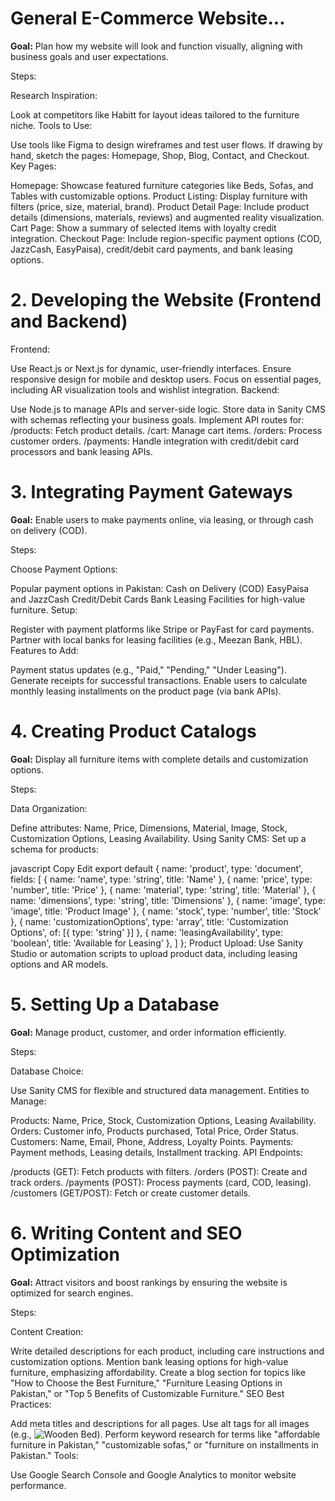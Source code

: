 # General E-Commerce Website...
**Goal:** Plan how my website will look and function visually, aligning with business goals and user expectations.

Steps:

Research Inspiration:

Look at competitors like Habitt for layout ideas tailored to the furniture niche.
Tools to Use:

Use tools like Figma to design wireframes and test user flows.
If drawing by hand, sketch the pages: Homepage, Shop, Blog, Contact, and Checkout.
Key Pages:

Homepage: Showcase featured furniture categories like Beds, Sofas, and Tables with customizable options.
Product Listing: Display furniture with filters (price, size, material, brand).
Product Detail Page: Include product details (dimensions, materials, reviews) and augmented reality visualization.
Cart Page: Show a summary of selected items with loyalty credit integration.
Checkout Page: Include region-specific payment options (COD, JazzCash, EasyPaisa), credit/debit card payments, and bank leasing options.

# 2. Developing the Website (Frontend and Backend)
Frontend:

Use React.js or Next.js for dynamic, user-friendly interfaces.
Ensure responsive design for mobile and desktop users.
Focus on essential pages, including AR visualization tools and wishlist integration.
Backend:

Use Node.js to manage APIs and server-side logic.
Store data in Sanity CMS with schemas reflecting your business goals.
Implement API routes for:
/products: Fetch product details.
/cart: Manage cart items.
/orders: Process customer orders.
/payments: Handle integration with credit/debit card processors and bank leasing APIs.

# 3. Integrating Payment Gateways
**Goal:** Enable users to make payments online, via leasing, or through cash on delivery (COD).

Steps:

Choose Payment Options:

Popular payment options in Pakistan:
Cash on Delivery (COD)
EasyPaisa and JazzCash
Credit/Debit Cards
Bank Leasing Facilities for high-value furniture.
Setup:

Register with payment platforms like Stripe or PayFast for card payments.
Partner with local banks for leasing facilities (e.g., Meezan Bank, HBL).
Features to Add:

Payment status updates (e.g., "Paid," "Pending," "Under Leasing").
Generate receipts for successful transactions.
Enable users to calculate monthly leasing installments on the product page (via bank APIs).

# 4. Creating Product Catalogs
**Goal:** Display all furniture items with complete details and customization options.

Steps:

Data Organization:

Define attributes: Name, Price, Dimensions, Material, Image, Stock, Customization Options, Leasing Availability.
Using Sanity CMS:
Set up a schema for products:

javascript
Copy
Edit
export default {
  name: 'product',
  type: 'document',
  fields: [
    { name: 'name', type: 'string', title: 'Name' },
    { name: 'price', type: 'number', title: 'Price' },
    { name: 'material', type: 'string', title: 'Material' },
    { name: 'dimensions', type: 'string', title: 'Dimensions' },
    { name: 'image', type: 'image', title: 'Product Image' },
    { name: 'stock', type: 'number', title: 'Stock' },
    { name: 'customizationOptions', type: 'array', title: 'Customization Options', of: [{ type: 'string' }] },
    { name: 'leasingAvailability', type: 'boolean', title: 'Available for Leasing' },
  ]
};
Product Upload:
Use Sanity Studio or automation scripts to upload product data, including leasing options and AR models.

# 5. Setting Up a Database
**Goal:** Manage product, customer, and order information efficiently.

Steps:

Database Choice:

Use Sanity CMS for flexible and structured data management.
Entities to Manage:

Products: Name, Price, Stock, Customization Options, Leasing Availability.
Orders: Customer info, Products purchased, Total Price, Order Status.
Customers: Name, Email, Phone, Address, Loyalty Points.
Payments: Payment methods, Leasing details, Installment tracking.
API Endpoints:

/products (GET): Fetch products with filters.
/orders (POST): Create and track orders.
/payments (POST): Process payments (card, COD, leasing).
/customers (GET/POST): Fetch or create customer details.

# 6. Writing Content and SEO Optimization
**Goal:** Attract visitors and boost rankings by ensuring the website is optimized for search engines.

Steps:

Content Creation:

Write detailed descriptions for each product, including care instructions and customization options.
Mention bank leasing options for high-value furniture, emphasizing affordability.
Create a blog section for topics like "How to Choose the Best Furniture," "Furniture Leasing Options in Pakistan," or "Top 5 Benefits of Customizable Furniture."
SEO Best Practices:

Add meta titles and descriptions for all pages.
Use alt tags for all images (e.g., <img alt="Wooden Bed">).
Perform keyword research for terms like "affordable furniture in Pakistan," "customizable sofas," or "furniture on installments in Pakistan."
Tools:

Use Google Search Console and Google Analytics to monitor website performance.

